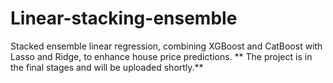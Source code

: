 # Linear-stacking-ensemble
Stacked ensemble linear regression, combining XGBoost and CatBoost with Lasso and Ridge, to enhance house price predictions.
**
The project is in the final stages and will be uploaded shortly.**
